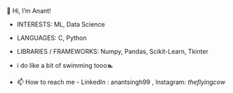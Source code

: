 👋 Hi, I’m Anant!
- INTERESTS: ML, Data Science
- LANGUAGES: C, Python
- LIBRARIES / FRAMEWORKS: Numpy, Pandas, Scikit-Learn, Tkinter
- i do like a bit of swimming tooo🏊

- 📫 How to reach me - LinkedIn : anantsingh99 , Instagram: _theflyingcow_

<!---
the-flying-cow/the-flying-cow is a ✨ special ✨ repository because its `README.md` (this file) appears on your GitHub profile.
You can click the Preview link to take a look at your changes.
--->
